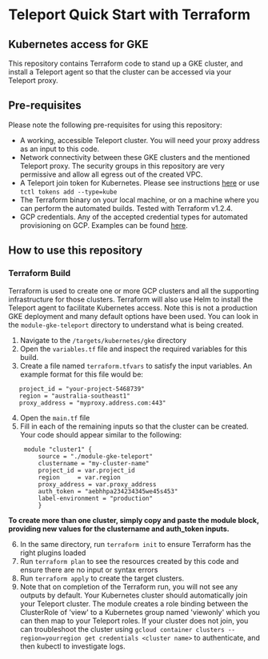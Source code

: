 # Teleport Quick Start with Terraform
## Kubernetes access for GKE

This repository contains Terraform code to stand up a GKE cluster, and install a Teleport agent so that the cluster can be accessed via your Teleport proxy.

## Pre-requisites
Please note the following pre-requisites for using this repository:
- A working, accessible Teleport cluster. You will need your proxy address as an input to this code. 
- Network connectivity between these GKE clusters and the mentioned Teleport proxy. The security groups in this repository are very permissive and allow all egress out of the created VPC. 
- A Teleport join token for Kubernetes. Please see instructions [here](https://goteleport.com/docs/kubernetes-access/getting-started/) or use `tctl tokens add --type=kube`
- The Terraform binary on your local machine, or on a machine where you can perform the automated builds. Tested with Terraform v1.2.4.
- GCP credentials. Any of the accepted credential types for automated provisioning on GCP. Examples can be found [here](https://registry.terraform.io/providers/hashicorp/google/latest/docs/guides/getting_started).

## How to use this repository


### Terraform Build
Terraform is used to create one or more GCP clusters and all the supporting infrastructure for those clusters. Terraform will also use Helm to install the Teleport agent to facilitate Kubernetes access. Note this is not a production GKE deployment and many default options have been used. You can look in the `module-gke-teleport` directory to understand what is being created.

1. Navigate to the `/targets/kubernetes/gke` directory
2. Open the `variables.tf` file and inspect the required variables for this build.
3. Create a file named `terraform.tfvars` to satisfy the input variables. An example format for this file would be: 

```
   project_id = "your-project-5468739"
   region = "australia-southeast1"
   proxy_address = "myproxy.address.com:443"
```
4. Open the `main.tf` file
5. Fill in each of the remaining inputs so that the cluster can be created. Your code should appear similar to the following: 
   ```
    module "cluster1" {
        source = "./module-gke-teleport"
        clustername = "my-cluster-name"
        project_id = var.project_id
        region     = var.region
        proxy_address = var.proxy_address
        auth_token = "aebhhpa234234345we45s453"
        label-environment = "production"
        }
   ```
**To create more than one cluster, simply copy and paste the module block, providing new values for the clustername and auth_token inputs.**

6. In the same directory, run `terraform init` to ensure Terraform has the right plugins loaded
7. Run `terraform plan` to see the resources created by this code and ensure there are no input or syntax errors
8. Run `terraform apply` to create the target clusters. 
9. Note that on completion of the Terraform run, you will not see any outputs by default. Your Kubernetes cluster should automatically join your Teleport cluster. The module creates a role binding between the ClusterRole of 'view' to a Kubernetes group named 'viewonly' which you can then map to your Teleport roles. If your cluster does not join, you can troubleshoot the cluster using `gcloud container clusters --region=yourregion get credentials <cluster name>` to authenticate, and then kubectl to investigate logs. 